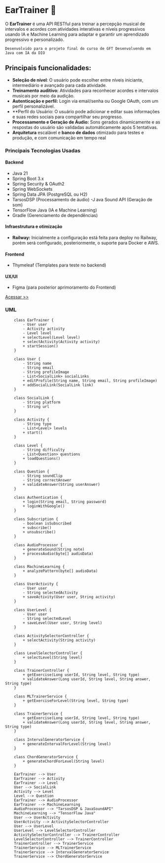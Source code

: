 # EarTrainer 🎵
O **EarTrainer** é uma API RESTful para treinar a percepção musical de intervalos e acordes com atividades interativas e níveis progressivos usando IA e Machine Learning para adaptar e garantir um aprendizado progressivo e personalizado.

`Desenvolvido para o projeto final do curso de GFT Desenvolvendo em Java com IA da DIO`

## Principais funcionalidades:
- **Seleção de nível**: O usuário pode escolher entre níveis iniciante, intermediário e avançado para cada atividade.
- **Treinamento auditivo:** Atividades para reconhecer acordes e intervalos musicais por meio da audição.
- **Autenticação e perfil:** Login via email/senha ou Google OAuth, com um perfil personalizável.
- **Perfil do Usuário: O usuário pode adicionar e editar suas informações e suas redes sociais para compartilhar seu progresso.
- **Processamento e Geração de Áudio:** Sons gerados dinamicamente e as respostas do usuário são validadas automáticamente após 5 tentativas.
- **Arquitetura** escalável e **banco de dados** otimizado para testes e produção, e com comunicação em tempo real



### Principais Tecnologias Usadas

#### Backend

- Java 21
- Spring Boot 3.x
- Spring Security & OAuth2
- Spring WebSockets
- Spring Data JPA (PostgreSQL ou H2)
- TarsosDSP (Processamento de áudio)
-J ava Sound API (Geração de som)
- TensorFlow Java (IA e Machine Learning)
- Gradle (Gerenciamento de dependências)

#### Infraestrutura e otimização

- **Railway:** Inicialmente a configuração está feita para deploy no Railway, porém será configurado, posteriormente, o suporte para Docker e AWS.


#### Frontend

- Thymeleaf (Templates para teste no backend)


#### UX/UI 

- Figma (para posterior aprimoramento do Frontend)

[Acessar >>](https://www.figma.com/design/nWdoJYqm70ZisZ8qdeG17V/EarTrainer?node-id=0-1&t=5aYB5z8hnFgClNc2-1)

### UML

``` mermaidclassDiagram
    class EarTrainer {
        - User user
        - Activity activity
        - Level level
        + selectLevel(Level level)
        + selectActivity(Activity activity)
        + startSession()
    }

    class User {
        - String name
        - String email
        - String profileImage
        - List<SocialLink> socialLinks
        + editProfile(String name, String email, String profileImage)
        + addSocialLink(SocialLink link)
    }

    class SocialLink {
        - String platform
        - String url
    }

    class Activity {
        - String type 
        - List<Level> levels
        + start()
    }

    class Level {
        - String difficulty 
        - List<Question> questions
        + loadQuestions()
    }

    class Question {
        - String soundClip
        - String correctAnswer
        + validateAnswer(String userAnswer)
    }

    class Authentication {
        + login(String email, String password)
        + loginWithGoogle()
    }

    class Subscription {
        - boolean isSubscribed
        + subscribe()
        + unsubscribe()
    }

    class AudioProcessor {
        + generateSound(String note)
        + processAudio(byte[] audioData)
    }

    class MachineLearning {
        + analyzePattern(byte[] audioData)
    }

    class UserActivity {
        - User user
        - String selectedActivity
        + saveActivity(User user, String activity)
    }

    class UserLevel {
        - User user
        - String selectedLevel
        + saveLevel(User user, String level)
    }

    class ActivitySelectorController {
        + selectActivity(String activity)
    }

    class LevelSelectorController {
        + selectLevel(String level)
    }

    class TrainerController {
        + getExercise(Long userId, String level, String type)
        + validateAnswer(Long userId, String level, String answer, String type)
    }

    class MLTrainerService {
        + getExerciseForLevel(String level, String type)
    }

    class TrainerService {
        + getExercise(Long userId, String level, String type)
        + validateAnswer(Long userId, String level, String answer, String type)
    }

    class IntervalGeneratorService {
        + generateIntervalForLevel(String level)
    }

    class ChordGeneratorService {
        + generateChordForLevel(String level)
    }

    EarTrainer --> User
    EarTrainer --> Activity
    EarTrainer --> Level
    User --> SocialLink
    Activity --> Level
    Level --> Question
    EarTrainer --> AudioProcessor
    EarTrainer --> MachineLearning
    AudioProcessor --> "TarsosDSP & JavaSoundAPI"
    MachineLearning --> "TensorFlow Java"
    User --> UserActivity
    UserActivity --> ActivitySelectorController
    User --> UserLevel
    UserLevel --> LevelSelectorController
    ActivitySelectorController --> TrainerController
    LevelSelectorController --> TrainerController
    TrainerController --> TrainerService
    TrainerService --> MLTrainerService
    TrainerService --> IntervalGeneratorService
    TrainerService --> ChordGeneratorService
```
